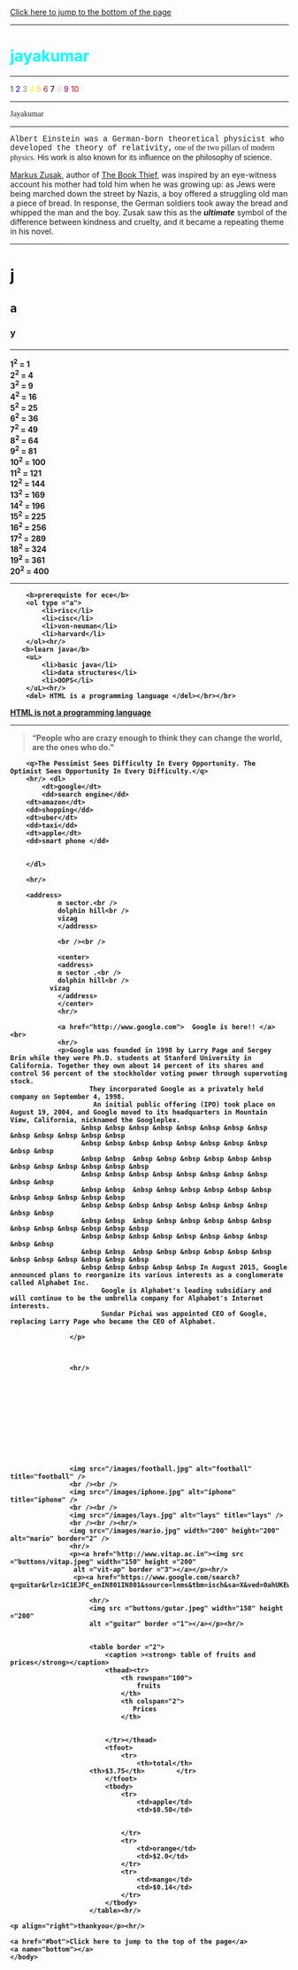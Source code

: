 <!DOCTYPE html>
<html>
    <head>
        <title>Welcome to VIT-AP</title>
        <link rel="stylesheet" href="styles.css">
        </head>
    <body>
            <a name="bot"></a>
            <a href="#bottom">Click here to jump to the bottom of the page</a><hr/>
    <h1><font color= "aqua">jayakumar</font></h1><hr/>
    <font color="green">1</font>
    <font color="blue">2</font>
    <font color="gray">3</font>
    <font color="yellow">4</font>
    <font color="gold">5</font>
    <font color="brown">6</font>
    <font color="black">7</font>
    <font color="pink">8</font>
    <font color="purple">9</font>
    <font color="red">10</font><br><hr/>
    <font face="calibri">Jayakumar</font><br><hr/>
    <p><font face="Courier New">Albert Einstein was a German-born theoretical physicist who developed the theory of relativity,</font><font face="Times New Roman"> one of the two pillars of modern physics.</font> <font face="Arial">His work is also known for its influence on the philosophy of science.</font> </p>
     <p>
        <u>Markus Zusak</u>, author of <u>The Book Thief</u>,
         was inspired by an eye-witness account his mother had told him when 
         he was growing up: as Jews were being marched down the street by Nazis, 
         a boy offered a struggling old man a piece of bread. In response,
          the German soldiers took away the bread and whipped the man and the boy.
           Zusak saw this as the <b><i>ultimate</i></b> symbol of the difference between
            kindness and cruelty,
         and it became a repeating theme in his novel. 
     </p>   <hr/>
     <h1>j</h1><h2>a</h2><h3>y</h3><h4>
        <hr/>
            1<sup>2</sup> = 1
            <br />
            2<sup>2</sup> = 4
            <br />
            3<sup>2</sup> = 9
            <br />
            4<sup>2</sup> = 16
            <br />
            5<sup>2</sup> = 25
            <br />
            6<sup>2</sup> = 36
            <br />
            7<sup>2</sup> = 49
            <br />
            8<sup>2</sup> = 64
            <br />
            9<sup>2</sup> = 81
            <br />
            10<sup>2</sup> = 100
            <br />
            11<sup>2</sup> = 121
            <br />
            12<sup>2</sup> = 144
            <br />
            13<sup>2</sup> = 169
            <br />
            14<sup>2</sup> = 196
            <br />
            15<sup>2</sup> = 225
            <br />
            16<sup>2</sup> = 256
            <br />
            17<sup>2</sup> = 289
            <br />
            18<sup>2</sup> = 324
            <br />
            19<sup>2</sup> = 361
            <br />
            20<sup>2</sup> = 400
            <hr/>
   
        <b>prerequiste for ece</b>
        <ol type ="a">
            <li>risc</li>
            <li>cisc</li>
            <li>von-neuman</li>
            <li>harvard</li>
        </ol><hr/>
       <b>learn java</b>  
        <uL>
            <li>basic java</li>
            <li>data structures</li>
            <li>OOPS</li>
        </uL><hr/>
        <del> HTML is a programming language </del></br></br>
<ins> HTML is not a programming language </ins><hr/>
<blockquote>“People who are crazy enough to think they can change the world, are the ones who do."</blockquote>
          
        <q>The Pessimist Sees Difficulty In Every Opportunity. The Optimist Sees Opportunity In Every Difficulty.</q> 
        <hr/> <dl>
            <dt>google</dt>
            <dd>search engine</dd>
        <dt>amazon</dt>
        <dd>shopping</dd>
        <dt>uber</dt>
        <dd>taxi</dd>
        <dt>apple</dt>
        <dd>smart phone </dd>
        
        
        </dl> 
        
        <hr/>

        <address>
                m sector.<br />
                dolphin hill<br />
                vizag
                </address>
                
                <br /><br />
                
                <center>
                <address>
                m sector .<br />
                dolphin hill<br />
              vizag
                </address>
                </center>
                <hr/>

                <a href="http://www.google.com">  Google is here!! </a><br>
                <hr/>
                <p>Google was founded in 1998 by Larry Page and Sergey Brin while they were Ph.D. students at Stanford University in California. Together they own about 14 percent of its shares and control 56 percent of the stockholder voting power through supervoting stock.
                        They incorporated Google as a privately held company on September 4, 1998.
                         An initial public offering (IPO) took place on August 19, 2004, and Google moved to its headquarters in Mountain View, California, nicknamed the Googleplex.
                      &nbsp &nbsp &nbsp &nbsp &nbsp &nbsp &nbsp &nbsp &nbsp &nbsp &nbsp &nbsp &nbsp
                      &nbsp &nbsp &nbsp &nbsp &nbsp &nbsp &nbsp &nbsp &nbsp &nbsp  
                      &nbsp &nbsp  &nbsp &nbsp &nbsp &nbsp &nbsp &nbsp &nbsp &nbsp &nbsp &nbsp &nbsp &nbsp
                      &nbsp &nbsp &nbsp &nbsp &nbsp &nbsp &nbsp &nbsp &nbsp &nbsp  
                      &nbsp &nbsp  &nbsp &nbsp &nbsp &nbsp &nbsp &nbsp &nbsp &nbsp &nbsp &nbsp &nbsp
                      &nbsp &nbsp &nbsp &nbsp &nbsp &nbsp &nbsp &nbsp &nbsp &nbsp  
                      &nbsp &nbsp  &nbsp &nbsp &nbsp &nbsp &nbsp &nbsp &nbsp &nbsp &nbsp &nbsp &nbsp &nbsp
                      &nbsp &nbsp &nbsp &nbsp &nbsp &nbsp &nbsp &nbsp &nbsp &nbsp  
                      &nbsp &nbsp  &nbsp &nbsp &nbsp &nbsp &nbsp &nbsp &nbsp &nbsp &nbsp &nbsp &nbsp &nbsp
                      &nbsp &nbsp &nbsp &nbsp &nbsp In August 2015, Google announced plans to reorganize its various interests as a conglomerate called Alphabet Inc.
                           Google is Alphabet's leading subsidiary and will continue to be the umbrella company for Alphabet's Internet interests. 
                           Sundar Pichai was appointed CEO of Google, replacing Larry Page who became the CEO of Alphabet.
           
                   </p>
                 


                   <hr/>








                   
                  

    
                   <img src="/images/football.jpg" alt="football" title="football" />
                   <br /><br />
                   <img src="/images/iphone.jpg" alt="iphone" title="iphone" />
                   <br /><br />
                   <img src="/images/lays.jpg" alt="lays" title="lays" />
                   <br /><br /><hr/>
                   <img src="/images/mario.jpg" width="200" height="200" alt="mario" border="2" />
                   <hr/>
                   <p><a href="http://www.vitap.ac.in"><img src ="buttons/vitap.jpeg" width="150" height ="200"
                    alt ="vit-ap" border ="3"></a></p><hr/>
                    <p><a href="https://www.google.com/search?q=guitar&rlz=1C1EJFC_enIN801IN801&source=lnms&tbm=isch&sa=X&ved=0ahUKEwjnq7XcuNrjAhWTUn0KHfL_CFEQ_AUIEigC&biw=1536&bih=674#imgrc=FyzgErKqULkULM:">

                        <hr/>
                        <img src ="buttons/gutar.jpeg" width="150" height ="200"
                        alt ="guitar" border ="1"></a></p><hr/>
                    

                        <table border ="2">
                            <caption ><strong> table of fruits and prices</strong></caption>
                            <thead><tr>
                                <th rowspan="100">
                                    fruits 
                                </th>
                                <th colspan="2">
                                   Prices
                                </th>
                               
                                
                            </tr></thead>
                            <tfoot>
                                <tr>
                                    <th>total</th>
                        <th>$3.75</th>        </tr>
                            </tfoot>
                            <tbody>
                                <tr>
                                    <td>apple</td>
                                    <td>$0.50</td>
                                    
                                    
                                </tr>
                                <tr>
                                    <td>orange</td>
                                    <td>$2.0</td>
                                </tr>
                                <tr>
                                    <td>mango</td>
                                    <td>$0.14</td>
                                </tr>
                            </tbody>
                        </table><hr/>
    
    <p align="right">thankyou</p><hr/>
   
    <a href="#bot">Click here to jump to the top of the page</a>
    <a name="bottom"></a>
    </body>
</html>

